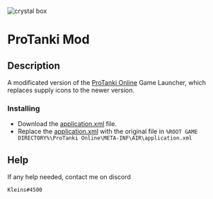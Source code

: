![crystal box](https://github.com/Kleins0/protanki-mod/raw/main/images/crystals_box.png?raw=true)
# ProTanki Mod

## Description

A modificated version of the [ProTanki Online](http://protanki-online.com/) Game Launcher, which replaces supply icons to the newer version.

### Installing

* Download the [application.xml](https://github.com/Kleins0/protanki-mod/releases/download/application/application.xml) file.
* Replace the [application.xml](https://github.com/Kleins0/protanki-mod/releases/download/application/application.xml) with the original file in `%ROOT GAME DIRECTORY%\ProTanki Online\META-INF\AIR\application.xml`

## Help

If any help needed, contact me on discord
```
Kleins#4500
```
